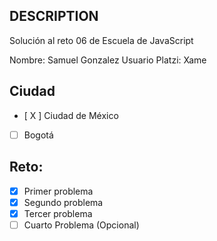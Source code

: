 ## DESCRIPTION

Solución al reto 06 de Escuela de JavaScript

Nombre: Samuel Gonzalez
Usuario Platzi: Xame

## Ciudad

- [ X ] Ciudad de México
- [ ] Bogotá

## Reto:

- [x] Primer problema
- [x] Segundo problema
- [x] Tercer problema
- [ ] Cuarto Problema (Opcional)
